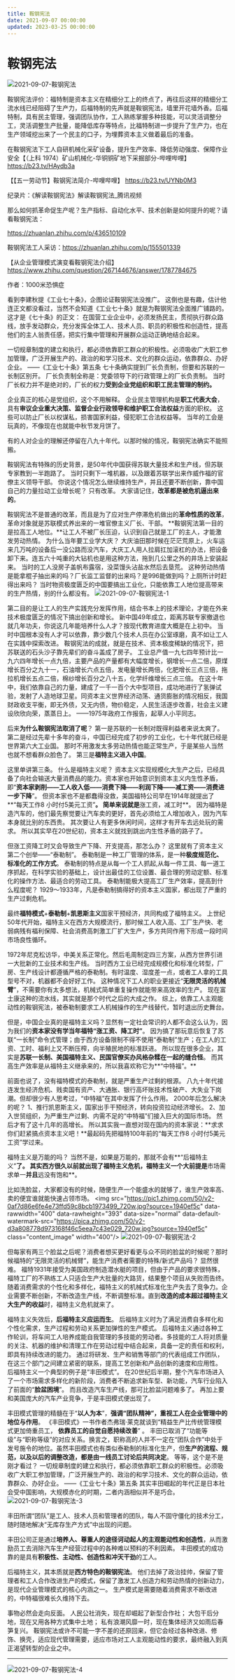 ```yaml
---
title: 鞍钢宪法
date: 2021-09-07 00:00:00
updated: 2023-03-25 00:00:00
---
```


# 鞍钢宪法

![2021-09-07-鞍钢宪法](assets/2021-09-07-鞍钢宪法.png)

鞍钢宪法评价：福特制是资本主义在精细分工上的终点了，再往后这样的精细分工流水线已经阻碍了生产力，后福特制的先声就是鞍钢宪法，墙里开花墙外香。后福特制，具有民主管理，强调团队协作，工人熟练掌握多种技能，可以灵活调整分工，灵活调整生产批量，能降低库存等特点，比福特制进一步提升了生产力，也在生产领域挖出来了一个民主的口子，为埋葬资本主义做着最后的准备。

在鞍钢宪法下工人自研机械化采矿设备，提升生产效率、降低劳动强度、保障作业安全【（上科 1974）矿山机械化-华铜铜矿地下采掘部分-哔哩哔哩】 https://b23.tv/HAydb3a

【【五一劳动节】鞍钢宪法简介-哔哩哔哩】 https://b23.tv/UYNb0M3

纪录片：《解读鞍钢宪法》解读鞍钢宪法_腾讯视频

那么如何抓革命促生产呢？生产指标、自动化水平、技术创新是如何提升的呢？请看鞍钢宪法：

https://zhuanlan.zhihu.com/p/436510109

鞍钢宪法工人采访：https://zhuanlan.zhihu.com/p/155501339

【从企业管理模式演变看鞍钢宪法介绍】https://www.zhihu.com/question/267144676/answer/1787784675

作者：1000米恐惧症

看到李建秋提《工业七十条》，企图论证鞍钢宪法没推广。
这倒也是有趣，估计他连正文都没看过，当然不会知道《工业七十条》就是为鞍钢宪法全面推广铺路的。
这才是《七十条》的正文：
在国营工业企业中，必须发扬民主，贯彻执行群众路线，放手发动群众，充分发挥全体工人、技术人员、职员的积极性和创造性，提高他们的主人翁责任感，把实行集中管理和开展群众运动正确地结合起来。

一切规章制度的建立和执行，都必须依靠职工群众的积极性。必须吸收广大职工参加管理，广泛开展生产的、政治的和学习技术、文化的群众运动，依靠群众、办好企业。
——《工业七十条》第五条
七十条确实提到厂长负责制，但要和苏联的一长制区别开。
厂长负责制全称是：党委领导下的行政管理上的厂长负责制。
当时厂长权力并不是绝对的，厂长的权力**受到企业党组织和职工民主管理的制约。**

企业真正的核心是党组织，这个不用解释。
企业民主管理机构是**职工代表大会**，具有**审议企业重大决策、监督企业行政领导和维护职工合法权益**方面的职权。
这些可以防止厂长以权谋私，损害国家利益，侵犯职工合法权益等。
当年的工会是玩真的，不像现在也就能中秋节发月饼了。

有的人对企业的理解还停留在八九十年代。以那时候的情况，鞍钢宪法确实不能照搬。

鞍钢宪法有特殊的历史背景，是50年代中国获得苏联大量技术和生产线，但苏联专家教到一半跑路了。
当时只剩下一堆机器，以及跟着苏联学出来作威作福的官僚主义领导干部。
你说这个情况怎么继续维持生产，并且还要不断创新，靠中国自己的力量拉动工业增长呢？
只有改革。
大家请记住，**改革都是被危机逼出来的**。

鞍钢宪法不是普通的改革，而且是为了应对生产停滞危机做出的**革命性质的改革**，革命对象就是苏联模式养出来的一堆官僚主义厂长、干部。
**鞍钢宪法第一目的是拉高工人地位。**让工人不被厂长压迫，认识到自己就是工厂的主人，才能激发劳动热情。
为什么当年要工业学大庆？
大庆油田那时候在茫茫荒原上，火车运来几万吨的设备后一没公路而没汽车，大庆工人用人拉肩扛加滚杠的办法，把设备卸下来。连五六十吨重的大钻机也是用这种方法，拖到几公里之外的井场上安装起来。
当时的工人没房子盖帆布露宿，没菜馒头沾盐水然后去垦荒。
这种劳动热情是能拿棍子抽出来的吗？厂长监工监督的出来吗？是996能做到吗？上厕所计时赶得出来吗？
当时物资极度匮乏的中国要搞出工业化，只能依靠工人地位提高带来的生产热情，别的什么都没有。
![2021-09-07-鞍钢宪法-1](assets/2021-09-07-鞍钢宪法-1.jpeg)

第二目的是让工人的生产实践充分发挥作用，结合书本上的技术理论，才能在外来技术极度匮乏的情况下搞出创新和增长。
新中国49年成立，距离苏联专家撤退也就几年功夫，你说这几年能培养什么人才？按现代教育进度大概是在上初中。
当时中国根本没有人才可以依靠，靠少数几个技术人员在办公室琢磨，真不如让工人在实践中探索改进。
鞍钢宪法的成就，就是在技术、资本极度稀缺的情况下，把苏联送的石头沙子靠先辈们的奋斗盖成了房子。
工业总产值一九七四年预计比一九六四年增长一点九倍，主要产品的产量都有大幅度增长，钢增长一点二倍，原煤增长百分之九十一，石油增长六点五倍，发电量增长两倍，化肥增长三点三倍，拖拉机增长五点二倍，棉纱增长百分之八十五，化学纤维增长三点三倍。
在这十年中，我们依靠自己的力量，建成了一千一百个大中型项目，成功地进行了氢弹试验，发射了人造地球卫星。同资本主义世界经济动荡、通货膨胀的情况相反，我国财政收支平衡，即无外债，又无内债，物价稳定，人民生活逐步改善，社会主义建设欣欣向荣，蒸蒸日上。
——1975年政府工作报告，起草人小平同志。

后来**为什么鞍钢宪法取消了呢**？
第一是苏联的一长制对既得利益者来说太爽了。
第二是经过先辈十多年的奋斗，中国已经完成了初步的工业化，七十年代就已经是世界第六大工业国。
那时不用激发太多劳动热情也能正常生产，于是某些人当然也就不想看群众脸色了。
第三是**福特主义进入中国**。

这里单讲第三条。
什么是福特主义呢？
资本主义实现规模化大生产之后，已经具备了向社会输送大量消费品的能力。资本家也开始意识到资本主义内生性矛盾，即“**资本家剥削——工人收入低——消费下降——利润下降——减工资——消费进一步下降**”。
但资本家也不是都蠢得没救，美国福特公司早在1914年就提出了**“每天工作8 小时付5美元工资”**。
简单来说就是**涨工资，减工时**。
因为福特是造汽车的，他们最先察觉要让汽车卖的更好，首先必须给工人增加收入，因为汽车本身就比别的东西贵。
其次要让人有更多休闲时间，这样才有开车去远处玩的需求。
所以其实早在20世纪初，资本主义就找到跳出内生性矛盾的路子了。

但涨工资降工时又会导致生产下降、开支提高，那怎么办？
这里就有了资本主义第二个创举——“泰勒制”。
泰勒制是一种工厂管理的体系，是一种**极度规范化、标准化的工作方式**。
泰勒制的特点是从每一个工人抓起,从每一件工具、每一道工序抓起，在科学实验的基础上，设计出最佳的工位设置、最合理的劳动定额、标准化的操作方法、最适合的劳动工具。
泰勒制能极大提高工厂生产效率，提高到什么程度呢？
1929～1933年，凡是泰勒制搞得好的资本主义国家，都出现了严重的生产过剩危机。

最终**福特模式**+**泰勒制**+**凯恩斯主义**国家干预经济，共同构成了福特主义。
上世纪50年代开始，福特主义在西方大规模流行，那时候工人收入高、工厂生产快、老弱病残有福利保障、社会消费高刺激工厂扩大生产，多方共同作用下形成一段时间市场良性循环。

1972年尼克松访华，中美关系正常化。然后毛周制定四三方案，从西方世界引进一大批新的工业技术和生产线。
当时西方工业已经完成规模化和标准化转型，厂房、生产线设计都遵循严格的泰勒制。有时温度、湿度差一点，或者工人拿的工具型号不对，机器都不会好好工作。
这种情况下工人的职业更接近“**无限灵活的机械臂**”，不需要你有太多想法，机械式简单重复操作就能带来高效率的生产。
现在富士康这种的流水线，其实就是那个时代之后的大成之作。
综上，依靠工人主观能动性的鞍钢宪法，被泰勒制要求工人机械操作的生产线替代，暂时退出历史舞台。

但是，中国企业真的是福特主义吗？显然有一定社会常识的人都不会这么认为，因为我们的**资本家没有学当年福特“涨工资、降工时”**。
因为搞了那玩意后恢复了苏联“一长制”命令式管理；由于西方设备限制不得不使用“泰勒制”生产；在工人的工资、工时、福利上又不断压榨，向半殖民地的标准跃进。
所以现在很多企业，其实是**苏联一长制、美国福特主义、民国官僚买办风格杂糅在一起的缝合怪**。
而其高生产效率是从福特主义继承来的，所以我喜欢称它为**“中特福”。**

前面也说了，没有福特模式的泰勒制，就是严重生产过剩的根源。
八九十年代接连发生经济危机、贱卖国有资产、大通胀、银行高坏账技术性破产、大失业下岗潮。但却很少有人思考过，“中特福”在其中发挥了什么作用。
2000年后怎么解决的呢？
1、推行凯恩斯主义，国家出手干预经济，转向投资拉动经济增长。
2、加入世贸组织，为严重生产过剩、内需不足的“中特福”们接入巨大的国际市场。
然后才有了这十几年的高增长。
所以其实我一直想对现在国内的资本家说：**求求你们赶紧搞点资本主义吧！**最起码先把福特100年前的“每天工作8 小时付5美元工资”学过来。

福特主义是万能的吗？
当然不是，如果是万能的，那就不会有**“后福特主义”**了。
其实西方很久以前就出现了福特主义危机，福特主义一个大前提是**市场需求单一**并且**远没有饱和**。

比如洗脸盆，大家都没有的时候，随便生产一个能盛水的就够了，谁生产效率高、卖的便宜谁就能快速占领市场。
&lt;img src="https://pic1.zhimg.com/50/v2-0af7d86e6fe4e73ffd59c8bcb1973499_720w.jpg?source=1940ef5c" data-rawwidth="400" data-rawheight="393" data-size="normal" data-default-watermark-src="https://pica.zhimg.com/50/v2-d3a808778d973168f46c5eea7c43e029_720w.jpg?source=1940ef5c" class="content_image" width="400"/&gt;
![2021-09-07-鞍钢宪法-2](assets/2021-09-07-鞍钢宪法-2.jpeg)

但每家有两三个脸盆之后呢？消费者想买更好看更与众不同的脸盆的时候呢？那时候福特的“无限灵活的机械臂”，能生产消费者需要的特殊/新式产品吗？
显然很难。
福特1931年接受为美国政府制造潜水艇的项目，但由于产品的要求很特殊，福特工厂的不熟练工人只适合生产大批量的大路货，结果整个项目从失败而告终。
随着消费需求的个性化和多样化，福特主义的机械式标准化生产失去了竞争力。企业需要不断创新，不断改造生产线，不断调整标准。直到**改造的成本超过福特主义大生产的收益**时，福特主义危机就来了。

福特主义失效后，**后福特主义应运而生**。
后福特主义时为了满足消费自多样化和个性化需求，生产过程和劳动关系更加弹性的生产模式。
后福特主义通过各种工作轮训，将车间工人培养成能自我管理的多技能的劳动者。多技能的工人将对质量的关注、机器的维护和清理工作在劳动过程中结合起来，具备一定的责任和权利，即具有持续改进的能力。
通过将研发、生产和销售等部门的代表组成工作团队，在这三个部门之间建立紧密的联系，提高工艺创新和产品创新的速度和应用性。
后福特主义一个典型的例子是“丰田模式”。
在20世纪后半期，整个汽车市场进入了一个市场需求多样化的新阶段，消费者不断追求新车型、新功能，汽车行业陷入了前面的“**脸盆困境**”。
而且改造汽车生产线，那可比脸盆问题难多了。
再加上要和美国庞大的汽车产业竞争，于是丰田模式便出现了。

丰田模式管理的精髓在于“**以人为本**”，**强调“团队精神”，重视工人在企业管理中的地位与作用**。
《丰田模式》一书作者杰弗瑞·莱克就谈到“精益生产比传统管理模式更加倚重员工， **依靠员工的自觉自愿持续改善**” 。
丰田已取消了“功能等级”与“职称等级”的对应关系。换言之，职称高的人并不一定在“团队合作”中处于发号施令的地位。虽然丰田模式也有类似泰勒制的标准化生产，但**生产的流程、规范，以及以后的调整改造，都是由一线员工讨论后共同决定**。
等等，这个是不是刚才看过？
一切规章制度的建立和执行，都必须依靠职工群众的积极性。必须吸收广大职工参加管理，广泛开展生产的、政治的和学习技术、文化的群众运动，依靠群众、办好企业。
——《工业七十条》第五条
其实丰田崛起的年代正是日本社会受中国影响，大规模赤化的时期，二者内涵相似并不是巧合。
![2021-09-07-鞍钢宪法-3](assets/2021-09-07-鞍钢宪法-3.jpeg)

丰田所谓“团队”是工人、技术人员和管理者的团队，每人不固守僵化的技术分工，随时随地解决“无库存生产方式”中出现的问题。

丰田公司正是通过**培养人、尊重人的途径诃动起人的主观能动性和创造性**，从而激励员工去消除汽车生产经营过程中的各种难以预料的不利因素。
丰田模式的成功靠的是具有**积极性、主动性、创造性和冲天干劲**的工人。

后福特主义，其本质就是**西方特色的鞍钢宪法**。
他们去掉了政治挂帅，保留了管理者和工人合作改进生产的模式，保留了激发工人创造力和劳动热情的创新动力，是现代企业管理模式的核心内涵之一。
生产模式是需要随着消费需求不断改进的，中特福很难长久维持下去。

事物必然会走向反面。
人民公社消失，现在却崛起了新型合作社；
大包干后分地，现在又用各种方式集中土地；
私有浪潮风靡一时，现在集体经济又如雨后春笋复兴。
鞍钢宪法或许不可能一字不差的还原回来，但它会经过各种改进、修饰、换壳，适应现代管理需要，适应市场对工人主观能动性的要求，最终融入到真正渴望转型的企业之中。

------------------------

![2021-09-07-鞍钢宪法-4](assets/2021-09-07-鞍钢宪法-4.jpeg)

